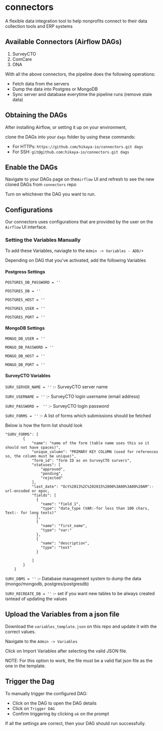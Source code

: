 # connectors
A flexible data integration tool to help nonprofits connect to their data collection tools and ERP systems

## Available Connectors (Airflow DAGs)
1. SurveyCTO
2. ComCare
3. ONA

With all the above connectors, the pipeline does the following operations:
- Fetch data from the servers
- Dump the data into Postgres or MongoDB
- Sync server and database everytime the pipeline runs (remove stale data)

## Obtaining the DAGs
After installing Airflow, or setting it up on your environment, 

clone the DAGs into your `dags` folder by using these commands:

- For HTTPs: `https://github.com/hikaya-io/connectors.git dags`
- For SSH: `git@github.com:hikaya-io/connectors.git dags`

## Enable the DAGs
Navigate to your DAGs page on the`Airflow` UI and refresh to see the new cloned DAGs from `connectors` repo

Turn on whichever the DAG you want to run.

## Configurations
Our connectors uses configurations that are provided by the user on the `Airflow` UI interface.

### Setting the Variables Manually
To add these Variables, naviagte to the `Admin -> Variables - ADD/+`

Depending on DAG that you've activated, add the following Variables



#### Postgress Settings
`POSTGRES_DB_PASSWORD = ''` 

`POSTGRES_DB = ''`

`POSTGRES_HOST = ''`

`POSTGRES_USER = ''`

`POSTGRES_PORT = ''`

####  MongoDB Settings
`MONGO_DB_USER = ''`

`MONGO_DB_PASSWORD = ''`

`MONGO_DB_HOST = ''`

`MONGO_DB_PORT = ''`

#### SurveyCTO Variables #
`SURV_SERVER_NAME = ''` :- SurveyCTO server name

`SURV_USERNAME = ''` :- SurveyCTO login username (email address)

`SURV_PASSWORD =  ''` :- SurveyCTO login password

`SURV_FORMS = ''` :-  A list of forms which submissions should be fetched

Below is how the form list should look
````
"SURV_FORMS": [
        {
            "name": "name of the form (table name uses this so it should not have spaces)",
            "unique_column": "PRIMARY KEY COLUMN (used for references so, the column must be unique)",
            "form_id": "form ID as on SurveyCTO survers",
            "statuses": [
                "approved",
                "pending",
                "rejected"
            ],
            "last_date": "Oct%2013%2C%202015%2000%3A00%3A00%20AM":- url-encoded or epoc,
            "fields": [
              {
                "name": "field_1",
                "type": "data_type (VAR:-for less than 100 chars, Text:- for long texts)"
              },
              {
                "name": "first_name",
                "type": "var:"
              },
              {
                "name": "description",
                "type": "text"
              }
    
            ]
        }
	]
````
`SURV_DBMS = ''` :- Database management system to dump the data (mongo/mongodb, postgres/postgresdb)

`SURV_RECREATE_DB = ''` :- set if you want new tables to be always created isntead of updating the values

## Upload the Variables from a json file
Download the `variables_template.json` on this repo and update it with the correct values.

Navigate to the `Admin -> Variables`

Click on Import Variables after selecting the valid JSON file.

NOTE: For this option to work, the file must be a valid flat json file as the one in the template.

## Trigger the Dag
To manually trigger the configured DAG:

 - Click on the DAG to open the DAG details
 - Click on `Trigger DAG`
 - Confirm triggering by clicking `ok` on the prompt
 
 If all the settings are correct, then your DAG should run successfully.